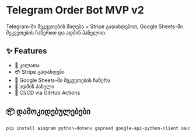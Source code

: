 # Telegram Order Bot MVP v2

Telegram-ში შეკვეთების მიღება + Stripe გადახდებით, Google Sheets-ში შეკვეთების ჩაწერით და ადმინ პანელით.

## ✨ Features

- 🛒 კალათა
- 💳 Stripe გადახდები
- 📄 Google Sheets-ში შეკვეთების ჩაწერა
- 🔐 ადმინ პანელი
- 🧪 CI/CD via GitHub Actions

## 📦 დამოკიდებულებები

```bash
pip install aiogram python-dotenv gspread google-api-python-client oauth2client